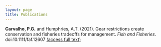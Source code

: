 ```yaml
---
layout: page
title: Publications
---
```


**Carvalho, P.G.** and Humphries, A.T. (2021). Gear restrictions create conservation and fisheries tradeoffs for management. *Fish and Fisheries*. doi:10.1111/faf.12607 [(access full text)](https://github.com/paulcarvalho/paulcarvalho.github.io/blob/master/papers/CarvalhoEtAl2021b.pdf)

